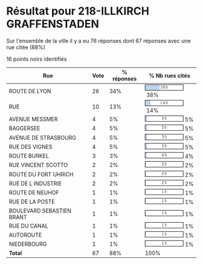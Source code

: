 # Résultat pour 218-ILLKIRCH GRAFFENSTADEN

Sur l'ensemble de la ville il y a eu 76 réponses dont 67 réponses avec une rue citée (88%)

16 points noirs identifiés

| Rue | Vote | % réponses | % Nb rues cités|
|-----|------|------------|----------------|
| ROUTE DE LYON | 26 | 34% | <img src="../../img/bar_38.gif" />&nbsp;38%|
| RUE | 10 | 13% | <img src="../../img/bar_14.gif" />&nbsp;14%|
| AVENUE MESSMER | 4 | 5% | <img src="../../img/bar_5.gif" />&nbsp;5%|
| BAGGERSEE | 4 | 5% | <img src="../../img/bar_5.gif" />&nbsp;5%|
| AVENUE DE STRASBOURG | 4 | 5% | <img src="../../img/bar_5.gif" />&nbsp;5%|
| RUE DES VIGNES | 4 | 5% | <img src="../../img/bar_5.gif" />&nbsp;5%|
| ROUTE BURKEL | 3 | 3% | <img src="../../img/bar_4.gif" />&nbsp;4%|
| RUE VINCENT SCOTTO | 2 | 2% | <img src="../../img/bar_2.gif" />&nbsp;2%|
| ROUTE DU FORT UHRICH | 2 | 2% | <img src="../../img/bar_2.gif" />&nbsp;2%|
| RUE DE L INDUSTRIE | 2 | 2% | <img src="../../img/bar_2.gif" />&nbsp;2%|
| ROUTE DE NEUHOF | 1 | 1% | <img src="../../img/bar_1.gif" />&nbsp;1%|
| RUE DE LA POSTE | 1 | 1% | <img src="../../img/bar_1.gif" />&nbsp;1%|
| BOULEVARD SEBASTIEN BRANT | 1 | 1% | <img src="../../img/bar_1.gif" />&nbsp;1%|
| RUE DU CANAL | 1 | 1% | <img src="../../img/bar_1.gif" />&nbsp;1%|
| AUTOROUTE | 1 | 1% | <img src="../../img/bar_1.gif" />&nbsp;1%|
| NIEDERBOURG | 1 | 1% | <img src="../../img/bar_1.gif" />&nbsp;1%|
| **Total** | 67 | 88% | 100%|
